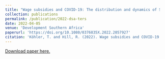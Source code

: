 ```yaml
---
title: "Wage subsidies and COVID-19: The distribution and dynamics of South Africa's TERS policy"
collection: publications
permalink: /publication/2022-dsa-ters
date: 2022-04-05
venue: 'Development Southern Africa'
paperurl: 'https://doi.org/10.1080/0376835X.2022.2057927'
citation: 'Köhler, T. and Hill, R. (2022). Wage subsidies and COVID-19: The distribution and dynamics of South Africa's TERS policy. Development Southern Africa, 39(5):689-721.'
---
```

[Download paper here.](https://doi.org/10.1080/0376835X.2022.2057927)


 
